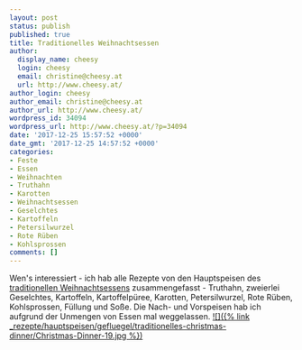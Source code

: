 ```yaml
---
layout: post
status: publish
published: true
title: Traditionelles Weihnachtsessen
author:
  display_name: cheesy
  login: cheesy
  email: christine@cheesy.at
  url: http://www.cheesy.at/
author_login: cheesy
author_email: christine@cheesy.at
author_url: http://www.cheesy.at/
wordpress_id: 34094
wordpress_url: http://www.cheesy.at/?p=34094
date: '2017-12-25 15:57:52 +0000'
date_gmt: '2017-12-25 14:57:52 +0000'
categories:
- Feste
- Essen
- Weihnachten
- Truthahn
- Karotten
- Weihnachtsessen
- Geselchtes
- Kartoffeln
- Petersilwurzel
- Rote Rüben
- Kohlsprossen
comments: []
---
```

Wen's interessiert - ich hab alle Rezepte von den Hauptspeisen des [traditionellen Weihnachtsessens](http://www.cheesy.at/rezepte/hauptspeisen/traditionelles-christmas-dinner/) zusammengefasst - Truthahn, zweierlei Geselchtes, Kartoffeln, Kartoffelpüree, Karotten, Petersilwurzel, Rote Rüben, Kohlsprossen, Füllung und Soße. Die Nach- und Vorspeisen hab ich aufgrund der Unmengen von Essen mal weggelassen.
[![]({% link _rezepte/hauptspeisen/gefluegel/traditionelles-christmas-dinner/Christmas-Dinner-19.jpg %})](http://www.cheesy.at/rezepte/hauptspeisen/traditionelles-christmas-dinner/)
